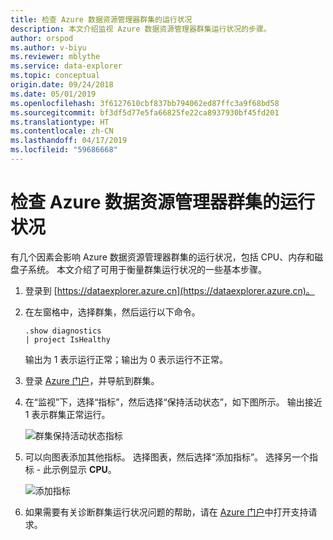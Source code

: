 ```yaml
---
title: 检查 Azure 数据资源管理器群集的运行状况
description: 本文介绍监视 Azure 数据资源管理器群集运行状况的步骤。
author: orspod
ms.author: v-biyu
ms.reviewer: mblythe
ms.service: data-explorer
ms.topic: conceptual
origin.date: 09/24/2018
ms.date: 05/01/2019
ms.openlocfilehash: 3f6127610cbf837bb794062ed87ffc3a9f68bd58
ms.sourcegitcommit: bf3df5d77e5fa66825fe22ca8937930bf45fd201
ms.translationtype: HT
ms.contentlocale: zh-CN
ms.lasthandoff: 04/17/2019
ms.locfileid: "59686668"
---
```

# <a name="check-the-health-of-an-azure-data-explorer-cluster"></a>检查 Azure 数据资源管理器群集的运行状况

有几个因素会影响 Azure 数据资源管理器群集的运行状况，包括 CPU、内存和磁盘子系统。 本文介绍了可用于衡量群集运行状况的一些基本步骤。

1. 登录到 [https://dataexplorer.azure.cn](https://dataexplorer.azure.cn)。

1. 在左窗格中，选择群集，然后运行以下命令。

    ```Kusto
    .show diagnostics
    | project IsHealthy
    ```
    输出为 1 表示运行正常；输出为 0 表示运行不正常。

1. 登录 [Azure 门户](https://portal.azure.cn)，并导航到群集。

1. 在“监视”下，选择“指标”，然后选择“保持活动状态”，如下图所示。 输出接近 1 表示群集正常运行。

    ![群集保持活动状态指标](media/check-cluster-health/portal-metrics.png)

1. 可以向图表添加其他指标。 选择图表，然后选择“添加指标”。 选择另一个指标 - 此示例显示 **CPU**。

    ![添加指标](media/check-cluster-health/add-metric.png)

1. 如果需要有关诊断群集运行状况问题的帮助，请在 [Azure 门户](https://portal.azure.cn/#blade/Microsoft_Azure_Support/HelpAndSupportBlade/overview)中打开支持请求。